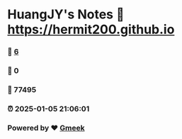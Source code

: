 # HuangJY's Notes :link: https://hermit200.github.io 
### :page_facing_up: [6](https://hermit200.github.io/tag.html) 
### :speech_balloon: 0 
### :hibiscus: 77495 
### :alarm_clock: 2025-01-05 21:06:01 
### Powered by :heart: [Gmeek](https://github.com/Meekdai/Gmeek)
